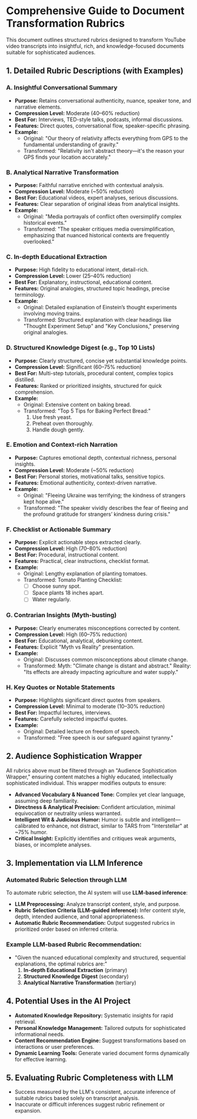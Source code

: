 # Comprehensive Guide to Document Transformation Rubrics

This document outlines structured rubrics designed to transform YouTube video
transcripts into insightful, rich, and knowledge-focused documents suitable for
sophisticated audiences.

## 1. Detailed Rubric Descriptions (with Examples)

### A. Insightful Conversational Summary

- **Purpose:** Retains conversational authenticity, nuance, speaker tone, and
  narrative elements.
- **Compression Level:** Moderate (40–60% reduction)
- **Best For:** Interviews, TED-style talks, podcasts, informal discussions.
- **Features:** Direct quotes, conversational flow, speaker-specific phrasing.
- **Example:**
  - Original: "Our theory of relativity affects everything from GPS to the
    fundamental understanding of gravity."
  - Transformed: "Relativity isn't abstract theory—it's the reason your GPS
    finds your location accurately."

### B. Analytical Narrative Transformation

- **Purpose:** Faithful narrative enriched with contextual analysis.
- **Compression Level:** Moderate (~50% reduction)
- **Best For:** Educational videos, expert analyses, serious discussions.
- **Features:** Clear separation of original ideas from analytical insights.
- **Example:**
  - Original: "Media portrayals of conflict often oversimplify complex
    historical events."
  - Transformed: "The speaker critiques media oversimplification, emphasizing
    that nuanced historical contexts are frequently overlooked."

### C. In-depth Educational Extraction

- **Purpose:** High fidelity to educational intent, detail-rich.
- **Compression Level:** Lower (25–40% reduction)
- **Best For:** Explanatory, instructional, educational content.
- **Features:** Original analogies, structured topic headings, precise
  terminology.
- **Example:**
  - Original: Detailed explanation of Einstein’s thought experiments involving
    moving trains.
  - Transformed: Structured explanation with clear headings like "Thought
    Experiment Setup" and "Key Conclusions," preserving original analogies.

### D. Structured Knowledge Digest (e.g., Top 10 Lists)

- **Purpose:** Clearly structured, concise yet substantial knowledge points.
- **Compression Level:** Significant (60–75% reduction)
- **Best For:** Multi-step tutorials, procedural content, complex topics
  distilled.
- **Features:** Ranked or prioritized insights, structured for quick
  comprehension.
- **Example:**
  - Original: Extensive content on baking bread.
  - Transformed: "Top 5 Tips for Baking Perfect Bread:"
    1. Use fresh yeast.
    2. Preheat oven thoroughly.
    3. Handle dough gently.

### E. Emotion and Context-rich Narration

- **Purpose:** Captures emotional depth, contextual richness, personal insights.
- **Compression Level:** Moderate (~50% reduction)
- **Best For:** Personal stories, motivational talks, sensitive topics.
- **Features:** Emotional authenticity, context-driven narrative.
- **Example:**
  - Original: "Fleeing Ukraine was terrifying; the kindness of strangers kept
    hope alive."
  - Transformed: "The speaker vividly describes the fear of fleeing and the
    profound gratitude for strangers’ kindness during crisis."

### F. Checklist or Actionable Summary

- **Purpose:** Explicit actionable steps extracted clearly.
- **Compression Level:** High (70–80% reduction)
- **Best For:** Procedural, instructional content.
- **Features:** Practical, clear instructions, checklist format.
- **Example:**
  - Original: Lengthy explanation of planting tomatoes.
  - Transformed: Tomato Planting Checklist:
    - [ ] Choose sunny spot.
    - [ ] Space plants 18 inches apart.
    - [ ] Water regularly.

### G. Contrarian Insights (Myth-busting)

- **Purpose:** Clearly enumerates misconceptions corrected by content.
- **Compression Level:** High (60–75% reduction)
- **Best For:** Educational, analytical, debunking content.
- **Features:** Explicit "Myth vs Reality" presentation.
- **Example:**
  - Original: Discusses common misconceptions about climate change.
  - Transformed: Myth: "Climate change is distant and abstract." Reality: "Its
    effects are already impacting agriculture and water supply."

### H. Key Quotes or Notable Statements

- **Purpose:** Highlights significant direct quotes from speakers.
- **Compression Level:** Minimal to moderate (10–30% reduction)
- **Best For:** Impactful lectures, interviews.
- **Features:** Carefully selected impactful quotes.
- **Example:**
  - Original: Detailed lecture on freedom of speech.
  - Transformed: "Free speech is our safeguard against tyranny."

## 2. Audience Sophistication Wrapper

All rubrics above must be filtered through an "Audience Sophistication Wrapper,"
ensuring content matches a highly educated, intellectually sophisticated
individual. This wrapper modifies outputs to ensure:

- **Advanced Vocabulary & Nuanced Tone:** Complex yet clear language, assuming
  deep familiarity.
- **Directness & Analytical Precision:** Confident articulation, minimal
  equivocation or neutrality unless warranted.
- **Intelligent Wit & Judicious Humor:** Humor is subtle and
  intelligent—calibrated to enhance, not distract, similar to TARS from
  "Interstellar" at ~75% humor.
- **Critical Insight:** Explicitly identifies and critiques weak arguments,
  biases, or incomplete analyses.

## 3. Implementation via LLM Inference

### Automated Rubric Selection through LLM

To automate rubric selection, the AI system will use **LLM-based inference**:

- **LLM Preprocessing:** Analyze transcript content, style, and purpose.
- **Rubric Selection Criteria (LLM-guided inference):** Infer content style,
  depth, intended audience, and tonal appropriateness.
- **Automatic Rubric Recommendation:** Output suggested rubrics in prioritized
  order based on inferred criteria.

### Example LLM-based Rubric Recommendation:

- "Given the nuanced educational complexity and structured, sequential
  explanations, the optimal rubrics are:"
  1. **In-depth Educational Extraction** (primary)
  2. **Structured Knowledge Digest** (secondary)
  3. **Analytical Narrative Transformation** (tertiary)

## 4. Potential Uses in the AI Project

- **Automated Knowledge Repository:** Systematic insights for rapid retrieval.
- **Personal Knowledge Management:** Tailored outputs for sophisticated
  informational needs.
- **Content Recommendation Engine:** Suggest transformations based on
  interactions or user preferences.
- **Dynamic Learning Tools:** Generate varied document forms dynamically for
  effective learning.

## 5. Evaluating Rubric Completeness with LLM

- Success measured by the LLM's consistent, accurate inference of suitable
  rubrics based solely on transcript analysis.
- Inaccurate or difficult inferences suggest rubric refinement or expansion.
